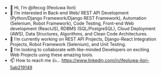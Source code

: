 - 👋 Hi, I’m @ifecog (Ifeoluwa Ilori)
- 👀 I’m interested in Back-end Web/ REST API Development (Python/Django Framework/Django REST Framework), Automation (Selenium, Robot Framework), Code Testing, Front-end Web development (ReactJS), RDBMS (SQL/PostgreSQL), Cloud Deployment (AWS), Data Structures, Algorithms, and Clean Code Architectures.
- 🌱 I’m currently working on REST API Projects, Django-React Integration Projects, Robot Framework (Selenium), and Unit Testing.
- 💞️ I’m looking to collaborate with like-minded Developers on exciting Web Projects using these amazing tools.
- 📫 How to reach me 👍... https://www.linkedin.com/in/ifeoluwa-ilori-5ab219149

<!---
ifecog/ifecog is a ✨ special ✨ repository because its `README.md` (this file) appears on your GitHub profile.
You can click the Preview link to take a look at your changes.
--->

